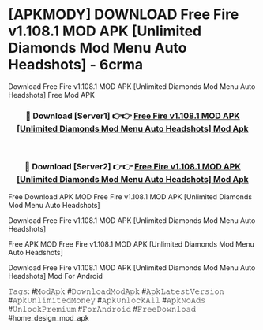 # [APKMODY] DOWNLOAD Free Fire v1.108.1 MOD APK [Unlimited Diamonds Mod Menu Auto Headshots] - 6crma
Download Free Fire v1.108.1 MOD APK [Unlimited Diamonds Mod Menu Auto Headshots] Free Mod APK

<div align="center">
<h3>🔴 Download [Server1] 👉👉 <a href="https://apk-comot.site?title=Free_Fire_v1.108.1_MOD_APK_[Unlimited_Diamonds_Mod_Menu_Auto_Headshots]">Free Fire v1.108.1 MOD APK [Unlimited Diamonds Mod Menu Auto Headshots] Mod Apk</a></h3><br>

<h3>🔴 Download [Server2] 👉👉 <a href="https://apk-comot.site?title=Free_Fire_v1.108.1_MOD_APK_[Unlimited_Diamonds_Mod_Menu_Auto_Headshots]">Free Fire v1.108.1 MOD APK [Unlimited Diamonds Mod Menu Auto Headshots] Mod Apk</a></h3>
</div>


Free Download APK MOD Free Fire v1.108.1 MOD APK [Unlimited Diamonds Mod Menu Auto Headshots]

Download Free Fire v1.108.1 MOD APK [Unlimited Diamonds Mod Menu Auto Headshots] 

Free APK MOD Free Fire v1.108.1 MOD APK [Unlimited Diamonds Mod Menu Auto Headshots] 

Download Free Fire v1.108.1 MOD APK [Unlimited Diamonds Mod Menu Auto Headshots] Mod For Android

𝚃𝚊𝚐𝚜: #𝙼𝚘𝚍𝙰𝚙𝚔 #𝙳𝚘𝚠𝚗𝚕𝚘𝚊𝚍𝙼𝚘𝚍𝙰𝚙𝚔 #𝙰𝚙𝚔𝙻𝚊𝚝𝚎𝚜𝚝𝚅𝚎𝚛𝚜𝚒𝚘𝚗 #𝙰𝚙𝚔𝚄𝚗𝚕𝚒𝚖𝚒𝚝𝚎𝚍𝙼𝚘𝚗𝚎𝚢 #𝙰𝚙𝚔𝚄𝚗𝚕𝚘𝚌𝚔𝙰𝚕𝚕 #𝙰𝚙𝚔𝙽𝚘𝙰𝚍𝚜 #𝚄𝚗𝚕𝚘𝚌𝚔𝙿𝚛𝚎𝚖𝚒𝚞𝚖 #𝙵𝚘𝚛𝙰𝚗𝚍𝚛𝚘𝚒𝚍 #𝙵𝚛𝚎𝚎𝙳𝚘𝚠𝚗𝚕𝚘𝚊𝚍 #home_design_mod_apk